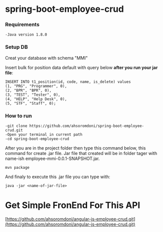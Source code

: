 # spring-boot-employee-crud

### Requirements
```
-Java version 1.8.0
```

### Setup DB
Creat your database with schema "MMI"

Insert bulk for position data default with query below **after you run your jar file**:
```
INSERT INTO t1_position(id, code, name, is_delete) values 
(1, "PRG", "Programmer", 0),
(2, "BPR", "BPR", 0),
(3, "TEST", "Tester", 0),
(4, "HELP", "Help Desk", 0),
(5, "STF", "Staff", 0);
```

### How to run
```
-git clone https://github.com/ahsoromdoni/spring-boot-employee-crud.git
-Open your terminal in current path
-cd spring-boot-employee-crud
```
After you are in the project folder then type this command below, this command for create .jar file. Jar file that created will be in folder tager with name-ish employee-mmi-0.0.1-SNAPSHOT.jar. 
```
mvn package
```
And finaly to execute this .jar file you can type with:
```
java -jar <name-of-jar-file>
```



# Get Simple FronEnd For This API
[https://github.com/ahsoromdoni/angular-js-employee-crud.git](https://github.com/ahsoromdoni/angular-js-employee-crud.git)
